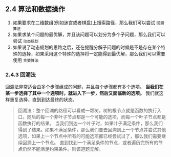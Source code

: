## 2.4 算法和数据操作

1. 如果要求在二维数组(例如迷宫或者棋盘)上搜索路径，那么我们可以尝试 `回溯算法`
2. 如果求某个问题的最优解，并且该问题可以划分为多个子问题，那么我们可以尝试 `动态规划`
3. 如果说了动态规划的思路之后，还在提醒分解子问题的时候是不是存在某个特殊的选择，如果采用这个特殊的选择将一定能得到最优解，那么我们可以需要使用 `贪婪算法`

### 2.4.3 回溯法

回溯法非常适合由多个步骤组成的问题，并且每个步骤都有多个选项。 **当我们在某一步选择了其中一个选项时，就进入下一步，然后又面临新的选项。** 我们就这样重复选择，直到到达最终的状态。

>回溯法：整个回溯的路径可以看成一颗树，树的根节点就是函数的执行入口。随后的每一个非叶子节点都是一个可能的选项，而每一个叶子节点都是函数执行的结果。
>当我们到达一个叶子时，如果叶子满足条件，那么我们得到了结果。如果不满足条件，那么我们要去回溯到上一个节点并尝试其他选项，如果上一个节点中所有的可能选项都已经尝试过了，那么我们需要继续回溯上一个节点。
>直到找到一个满足条件的节点，或者遍历完所有的节点仍然不能满足约束条件。则该道题无解。